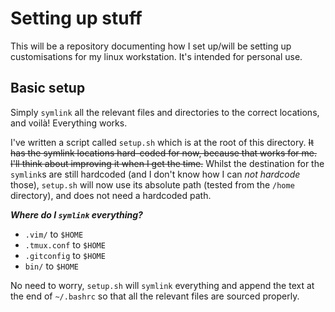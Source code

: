 # Setting up stuff

This will be a repository documenting how I set up/will be setting up customisations for my linux workstation. It's intended for personal use.

## Basic setup

Simply `symlink` all the relevant files and directories to the correct locations, and voilà! Everything works.

I've written a script called `setup.sh` which is at the root of this directory. ~~It has the symlink locations hard-coded for now, because that works for me. I'll think about improving it when I get the time.~~ Whilst the destination for the `symlink`s are still hardcoded (and I don't know how I can *not hardcode* those), `setup.sh` will now use its absolute path (tested from the `/home` directory), and does not need a hardcoded path.

***Where do I `symlink` everything?***

- `.vim/` to `$HOME`
- `.tmux.conf` to `$HOME`
- `.gitconfig` to `$HOME`
- `bin/` to `$HOME`

No need to worry, `setup.sh` will `symlink` everything and append the text at the end of `~/.bashrc` so that all the relevant files are sourced properly.
